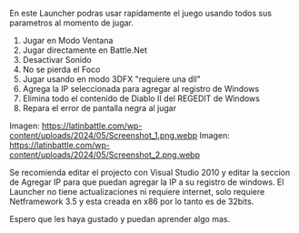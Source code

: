 En este Launcher podras usar rapidamente el juego usando todos sus parametros al momento de jugar.

1) Jugar en Modo Ventana
2) Jugar directamente en Battle.Net
3) Desactivar Sonido
4) No se pierda el Foco
5) Jugar usando en modo 3DFX "requiere una dll"
6) Agrega la IP seleccionada para agregar al registro de Windows
7) Elimina todo el contenido de Diablo II del REGEDIT de Windows
8) Repara el error de pantalla negra al jugar

Imagen: https://latinbattle.com/wp-content/uploads/2024/05/Screenshot_1.png.webp
Imagen: https://latinbattle.com/wp-content/uploads/2024/05/Screenshot_2.png.webp

Se recomienda editar el projecto con Visual Studio 2010 y editar la seccion de Agregar IP para que puedan agregar la IP a su registro de windows.
El Launcher no tiene actualizaciones ni requiere internet, solo requiere Netframework 3.5 y esta creada en x86 por lo tanto es de 32bits.

Espero que les haya gustado y puedan aprender algo mas.

